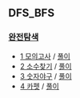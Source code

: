 ## DFS_BFS

### <a href="https://programmers.co.kr/learn/courses/30/parts/12421">완전탐색</a>
- <a href="https://programmers.co.kr/learn/courses/30/lessons/42840">1 모의고사</a> / <a href="https://github.com/QuarterBread/AlgorithmStudy/tree/master/Programmers/BruteForceSearch/1%EB%AA%A8%EC%9D%98%EA%B3%A0%EC%82%AC">풀이</a>
- <a href="https://programmers.co.kr/learn/courses/30/lessons/42839">2 소수찾기</a> / <a href="https://github.com/QuarterBread/AlgorithmStudy/tree/master/Programmers/BruteForceSearch/2%EC%86%8C%EC%88%98%EC%B0%BE%EA%B8%B0">풀이</a>
- <a href="https://programmers.co.kr/learn/courses/30/lessons/42841">3 숫자야구</a> / <a href="https://github.com/QuarterBread/AlgorithmStudy/tree/master/Programmers/BruteForceSearch/3%EC%88%AB%EC%9E%90%EC%95%BC%EA%B5%AC">풀이</a>
- <a href="https://programmers.co.kr/learn/courses/30/lessons/42842">4 카펫</a> / <a href="https://github.com/QuarterBread/AlgorithmStudy/tree/master/Programmers/BruteForceSearch/4%EC%B9%B4%ED%8E%AB">풀이</a>